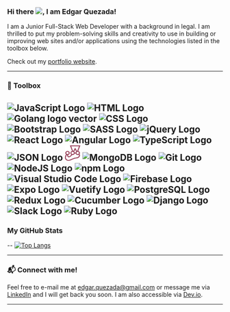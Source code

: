 ### Hi there <img src="https://raw.githubusercontent.com/MartinHeinz/MartinHeinz/master/wave.gif" width="30px">, I am Edgar Quezada!

I am a Junior Full-Stack Web Developer with a background in legal. I am thrilled to put my problem-solving skills and creativity to use in building or improving web sites and/or applications using the technologies listed in the toolbox below.

Check out my [portfolio website](https://ejquezada.github.io/edgar_quezada_developer_portfolio/).  

---

### 🧰 Toolbox

<img src="https://cdn.worldvectorlogo.com/logos/javascript-1.svg" alt="JavaScript Logo" width="36" height="36"/> <img src="https://cdn.worldvectorlogo.com/logos/html-1.svg" alt="HTML Logo" width="36" height="36"/> <img src="https://cdn.worldvectorlogo.com/logos/golang-1.svg" alt="Golang logo vector" width="36" height="36"/>
<img src="https://cdn.worldvectorlogo.com/logos/css-3.svg" alt="CSS Logo" width="36" height="36"/> <img src="https://cdn.worldvectorlogo.com/logos/bootstrap-4.svg" alt="Bootstrap Logo" width="36" height="36"/> <img src="https://cdn.worldvectorlogo.com/logos/sass-1.svg" alt="SASS Logo" width="36" height="36"/> <img src="https://cdn.worldvectorlogo.com/logos/jquery-3.svg" alt="jQuery Logo" width="48" height="48"/> <img src="https://cdn.worldvectorlogo.com/logos/react-2.svg" alt="React Logo" width="36" height="36"/> <img src="https://cdn.worldvectorlogo.com/logos/angular-icon-1.svg" alt="Angular Logo" width="36" height="36"/> <img src="https://cdn.worldvectorlogo.com/logos/typescript.svg" alt="TypeScript Logo" width="36" height="36"/> <img src="https://cdn.worldvectorlogo.com/logos/json-5.svg" alt="JSON Logo" width="36" height="36"/> <img src="https://raw.githubusercontent.com/devicons/devicon/master/icons/jest/jest-plain.svg" alt="Jest Logo" width="36" height="36"/> <img src="https://cdn.worldvectorlogo.com/logos/mongodb-icon-1.svg" alt="MongoDB Logo" width="36" height="36"/> <img src="https://cdn.worldvectorlogo.com/logos/git-icon.svg" alt="Git Logo" width="36" heigh="36"/> <img src="https://cdn.worldvectorlogo.com/logos/nodejs-icon.svg" alt="NodeJS Logo" width="36" height="36"/> <img src="https://cdn.worldvectorlogo.com/logos/npm.svg" alt="npm Logo" width="36" height="36"/> <img src="https://cdn.worldvectorlogo.com/logos/visual-studio-code-1.svg" alt="Visual Studio Code Logo" width="36" height="36"/> <img src="https://cdn.worldvectorlogo.com/logos/firebase-1.svg" alt="Firebase Logo" width="36" height="36"/> <img src="https://cdn.worldvectorlogo.com/logos/expo-1.svg" alt="Expo Logo" width="36" height="36"/> <img src="https://cdn.worldvectorlogo.com/logos/vuetify.svg" alt="Vuetify Logo" width="36" height="36"/> <img src="https://cdn.worldvectorlogo.com/logos/postgresql.svg" alt="PostgreSQL Logo" width="36" height="36"/> <img src="https://cdn.worldvectorlogo.com/logos/redux.svg" alt="Redux Logo" width="36" height="36"/> <img src="https://cdn.worldvectorlogo.com/logos/cucumber.svg" alt="Cucumber Logo" width="36" height="36"/> <img src="https://cdn.worldvectorlogo.com/logos/django.svg" alt="Django Logo" width="36" height="36"/> <img src="https://cdn.worldvectorlogo.com/logos/slack-new-logo.svg" alt="Slack Logo" width="36" height="36"/> <img src="https://cdn.worldvectorlogo.com/logos/ruby.svg" alt="Ruby Logo" width="36" height="36"/> 
---

### My GitHub Stats 
--
[![Top Langs](https://github-readme-stats.vercel.app/api/top-langs/?username=anuraghazra)](https://github.com/anuraghazra/github-readme-stats)

---
### 📬 Connect with me!

Feel free to e-mail me at edgar.quezada@gmail.com or message me via [LinkedIn](https://www.linkedin.com/in/edgarjquezada/) and I will get back you soon.
I am also accessible via [Dev.io](https://dev.to/edgarjquezada).

---
